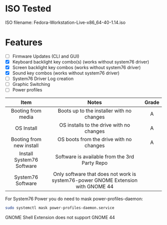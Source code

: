 # ISO Tested

ISO filename: Fedora-Workstation-Live-x86_64-40-1.14.iso

# Features

- [ ] Firmware Updates (CLI and GUI)
- [x] Keyboard backlight key combo(s) (works without system76 driver)
- [x] Screen backlight key combos (works without system76 driver)
- [x] Sound key combos (works without system76 driver)
- [ ] System76 Driver Log creation
- [ ] Graphic Switching
- [ ] Power profiles 

| Item | Notes | Grade |
|:--------:|:------------:|:----:|
| Booting from media | Boots up to the installer with no changes | A |
| OS Install | OS installs to the drive with no changes | A |
| Booting from new install | OS boots from the drive with no changes | A |
| Install System76 Software | Software is available from the 3rd Party Repo | |
| System76 Software | Only software that does not work is system76-power GNOME Extension with GNOME 44 | |

For System76 Power you do need to mask power-profiles-daemon:

```bash
sudo systemctl mask power-profiles-daemon.service
```

 GNOME Shell Extension does not support GNOME 44
